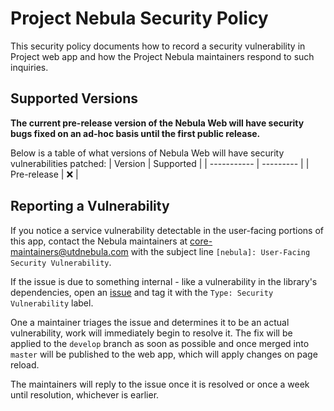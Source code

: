 # Project Nebula Security Policy

This security policy documents how to record a security vulnerability in Project
web app and how the Project Nebula maintainers respond to such inquiries.

## Supported Versions

**The current pre-release version of the Nebula Web will have security
bugs fixed on an ad-hoc basis until the first public release.**

Below is a table of what versions of Nebula Web will have security
vulnerabilities patched:
| Version | Supported |
| ----------- | --------- |
| Pre-release | :x: |

## Reporting a Vulnerability

If you notice a service vulnerability detectable in the user-facing portions
of this app, contact the Nebula maintainers at core-maintainers@utdnebula.com
with the subject line `[nebula]: User-Facing Security Vulnerability`.

If the issue is due to something internal - like a vulnerability in the
library's dependencies, open an [issue](https://github.com/UTDNebula/planner/issues/new/choose)
and tag it with the `Type: Security Vulnerability` label.

One a maintainer triages the issue and determines it to be an actual vulnerability,
work will immediately begin to resolve it. The fix will be applied to the
`develop` branch as soon as possible and once merged into `master` will be
published to the web app, which will apply changes on page reload.

The maintainers will reply to the issue once it is resolved or once a week until
resolution, whichever is earlier.
